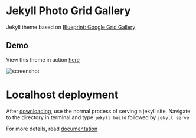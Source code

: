 Jekyll Photo Grid Gallery
=========

Jekyll theme based on [Blueprint: Google Grid Gallery](http://tympanus.net/codrops/?p=18699)

## Demo
View this theme in action [here](https://nadjetey.github.io/GridGallery)

![screenshot](https://raw.github.com/nadjetey/GridGallery/master/jggg.png)

Localhost deployment
=========
After [downloading](https://github.com/nadjetey/GridGallery/archive/master.zip), use the normal process of serving a jekyll site. Navigate to the directory in terminal and type `jekyll build` followed by `jekyll serve`

For more details, read [documentation](http://jekyllrb.com/)